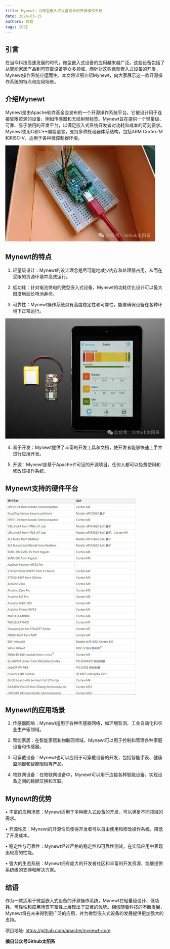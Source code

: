 ```yaml
---
title: Mynewt：为微型嵌入式设备设计的开源操作系统
date: 2024-03-15
authors: 转载
tags: [OS]
---
```


<!-- truncate -->

## 引言

在当今科技高速发展的时代，微型嵌入式设备的应用越来越广泛。这些设备包括了从智能家居产品到可穿戴设备等众多领域。而针对这些微型嵌入式设备的开发，Mynewt操作系统应运而生。本文将详细介绍Mynewt，向大家展示这一款开源操作系统的特点和应用场景。


## 介绍Mynewt

Mynewt是由Apache软件基金会发布的一个开源操作系统平台。它被设计用于连接受限资源的设备，例如传感器和无线射频标签。Mynewt旨在提供一个轻量级、可靠、易于使用的开发平台，以满足嵌入式系统开发者对功耗和成本的苛刻要求。Mynewt使用C和C++编程语言，支持多种处理器体系结构，包括ARM Cortex-M和RISC-V，适用于各种微控制器环境。

![](../static/img/blog/24031501.jpg)


## Mynewt的特点

1. 轻量级设计：Mynewt的设计理念是尽可能地减少内存和处理器占用，从而在受限的资源环境中高效运行。

2. 低功耗：针对电池供电的微型嵌入式设备，Mynewt的功耗优化设计可以最大限度地延长电池寿命。

3. 可靠性：Mynewt操作系统具有高度稳定性和可靠性，能够确保设备在各种环境下正常运行。

![](../static/img/blog/24031502.jpg)

4. 易于开发：Mynewt提供了丰富的开发工具和文档，使开发者能够快速上手并进行应用开发。

5. 开源：Mynewt是基于Apache许可证的开源项目，任何人都可以免费使用和修改该操作系统。


## Mynewt支持的硬件平台
![](../static/img/blog/24031503.jpg)


## Mynewt的应用场景

1. 传感器网络：Mynewt适用于各种传感器网络，如环境监测、工业自动化和农业生产等领域。

2. 智能家居：在智能家居和物联网领域，Mynewt可以用于控制和管理各种家庭设备和传感器。

3. 可穿戴设备：Mynewt也可以应用于可穿戴设备的开发，包括智能手表、健康监测器和智能眼镜等产品。

4. 物联网设备：在物联网设备中，Mynewt可以用于连接各种智能设备，实现设备之间的数据交换和互联。


## Mynewt的优势

• 丰富的应用场景：Mynewt适用于多种嵌入式设备的开发，可以满足不同领域的需求。

• 开源性质：Mynewt的开源性质使得开发者可以自由使用和修改操作系统，降低了开发成本。

• 稳定性与可靠性：Mynewt经过严格的稳定性和可靠性测试，在实际应用中表现出较高的性能。

• 强大的生态系统：Mynewt拥有庞大的开发者社区和丰富的开发资源，能够提供系统级的支持和解决方案。


## 结语

作为一款适用于微型嵌入式设备的开源操作系统，Mynewt在轻量级设计、低功耗、可靠性和应用场景丰富性上展现出了显著的优势。相信随着科技的不断发展，Mynewt将在未来得到更广泛的应用，并为微型嵌入式设备的发展提供更加强大的支持。

项目地址: https://github.com/apache/mynewt-core

**摘自公众号Github太阳系**

